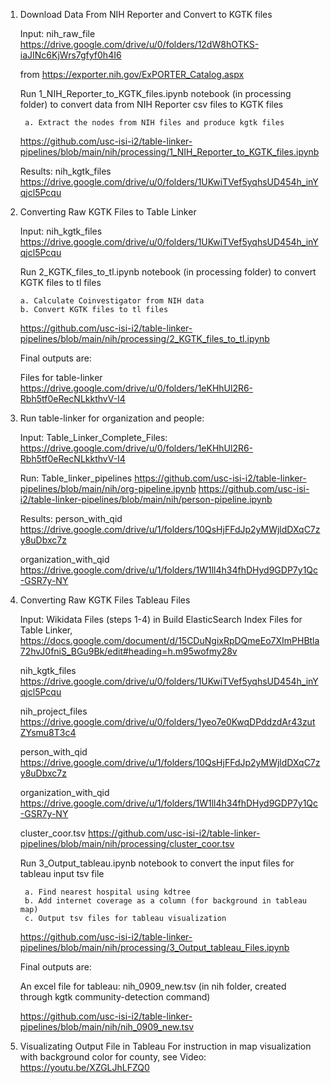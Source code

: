 

1. Download Data From NIH Reporter and Convert to KGTK files

	Input: 
	nih_raw_file
	https://drive.google.com/drive/u/0/folders/12dW8hOTKS-iaJINc6KjWrs7gfyf0h4I6

	from
	https://exporter.nih.gov/ExPORTER_Catalog.aspx

	Run 1_NIH_Reporter_to_KGTK_files.ipynb notebook (in processing folder) to convert data from NIH Reporter csv files to KGTK files
	
		a. Extract the nodes from NIH files and produce kgtk files

	https://github.com/usc-isi-i2/table-linker-pipelines/blob/main/nih/processing/1_NIH_Reporter_to_KGTK_files.ipynb

	Results: nih_kgtk_files 
	https://drive.google.com/drive/u/0/folders/1UKwiTVef5yqhsUD454h_inYqjcl5Pcqu



2.  Converting Raw KGTK Files to Table Linker

	Input: nih_kgtk_files 
	https://drive.google.com/drive/u/0/folders/1UKwiTVef5yqhsUD454h_inYqjcl5Pcqu

	Run 2_KGTK_files_to_tl.ipynb notebook (in processing folder) to convert KGTK files to tl files
	
		a. Calculate Coinvestigator from NIH data
		b. Convert KGTK files to tl files

	https://github.com/usc-isi-i2/table-linker-pipelines/blob/main/nih/processing/2_KGTK_files_to_tl.ipynb

	Final outputs are:

	Files for table-linker 
	https://drive.google.com/drive/u/0/folders/1eKHhUl2R6-Rbh5tf0eRecNLkkthvV-I4


3. Run table-linker for organization and people:

	Input: Table_Linker_Complete_Files: 
	https://drive.google.com/drive/u/0/folders/1eKHhUl2R6-Rbh5tf0eRecNLkkthvV-I4

	Run: Table_linker_pipelines
	https://github.com/usc-isi-i2/table-linker-pipelines/blob/main/nih/org-pipeline.ipynb
	https://github.com/usc-isi-i2/table-linker-pipelines/blob/main/nih/person-pipeline.ipynb

	Results: person_with_qid 
	https://drive.google.com/drive/u/1/folders/10QsHjFFdJp2yMWjldDXqC7zy8uDbxc7z

	organization_with_qid 
	https://drive.google.com/drive/u/1/folders/1W1ll4h34fhDHyd9GDP7y1Qc-GSR7y-NY



4. Converting Raw KGTK Files Tableau Files

	Input: 
	Wikidata Files (steps 1-4) in Build ElasticSearch Index Files for Table Linker, 
	https://docs.google.com/document/d/15CDuNgixRpDQmeEo7XImPHBtla72hvJ0fniS_BGu9Bk/edit#heading=h.m95wofmy28v

	nih_kgtk_files
	https://drive.google.com/drive/u/0/folders/1UKwiTVef5yqhsUD454h_inYqjcl5Pcqu

	nih_project_files https://drive.google.com/drive/u/0/folders/1yeo7e0KwqDPddzdAr43zutZYsmu8T3c4

	person_with_qid https://drive.google.com/drive/u/1/folders/10QsHjFFdJp2yMWjldDXqC7zy8uDbxc7z

	organization_with_qid https://drive.google.com/drive/u/1/folders/1W1ll4h34fhDHyd9GDP7y1Qc-GSR7y-NY

	cluster_coor.tsv
	https://github.com/usc-isi-i2/table-linker-pipelines/blob/main/nih/processing/cluster_coor.tsv

	Run 3_Output_tableau.ipynb notebook to convert the input files for tableau input tsv file
	
		a. Find nearest hospital using kdtree
		b. Add internet coverage as a column (for background in tableau map)
		c. Output tsv files for tableau visualization

	https://github.com/usc-isi-i2/table-linker-pipelines/blob/main/nih/processing/3_Output_tableau_Files.ipynb

	Final outputs are:

	An excel file for tableau:  nih_0909_new.tsv (in nih folder, created through kgtk community-detection command)

	https://github.com/usc-isi-i2/table-linker-pipelines/blob/main/nih/nih_0909_new.tsv 

5. Visualizating Output File in Tableau 
	For instruction in map visualization with background color for county, 
	see Video: https://youtu.be/XZGLJhLFZQ0
